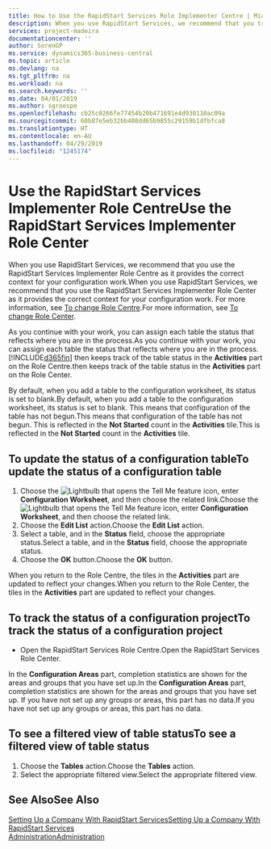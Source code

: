 ```yaml
---
title: How to Use the RapidStart Services Role Implementer Centre | Microsoft Docs
description: When you use RapidStart Services, we recommend that you track your work and use the RapidStart Services Implementer Role Centre as it provides the correct context for your configuration work.
services: project-madeira
documentationcenter: ''
author: SorenGP
ms.service: dynamics365-business-central
ms.topic: article
ms.devlang: na
ms.tgt_pltfrm: na
ms.workload: na
ms.search.keywords: ''
ms.date: 04/01/2019
ms.author: sgroespe
ms.openlocfilehash: cb25c0266fe77454b20b471691e4d930110ac09a
ms.sourcegitcommit: 60b87e5eb32bb408dd65b9855c29159b1dfbfca8
ms.translationtype: HT
ms.contentlocale: en-AU
ms.lasthandoff: 04/29/2019
ms.locfileid: "1245174"
---
```

# <a name="use-the-rapidstart-services-implementer-role-center"></a><span data-ttu-id="acbc9-103">Use the RapidStart Services Implementer Role Centre</span><span class="sxs-lookup"><span data-stu-id="acbc9-103">Use the RapidStart Services Implementer Role Center</span></span>
<span data-ttu-id="acbc9-104">When you use RapidStart Services, we recommend that you use the RapidStart Services Implementer Role Centre as it provides the correct context for your configuration work.</span><span class="sxs-lookup"><span data-stu-id="acbc9-104">When you use RapidStart Services, we recommend that you use the RapidStart Services Implementer Role Center as it provides the correct context for your configuration work.</span></span> <span data-ttu-id="acbc9-105">For more information, see [To change Role Centre](ui-change-basic-settings.md#to-change-role-center).</span><span class="sxs-lookup"><span data-stu-id="acbc9-105">For more information, see [To change Role Center](ui-change-basic-settings.md#to-change-role-center).</span></span>

<span data-ttu-id="acbc9-106">As you continue with your work, you can assign each table the status that reflects where you are in the process.</span><span class="sxs-lookup"><span data-stu-id="acbc9-106">As you continue with your work, you can assign each table the status that reflects where you are in the process.</span></span> [!INCLUDE[d365fin](includes/d365fin_md.md)] <span data-ttu-id="acbc9-107">then keeps track of the table status in the **Activities** part on the Role Centre.</span><span class="sxs-lookup"><span data-stu-id="acbc9-107">then keeps track of the table status in the **Activities** part on the Role Center.</span></span>  

<span data-ttu-id="acbc9-108">By default, when you add a table to the configuration worksheet, its status is set to blank.</span><span class="sxs-lookup"><span data-stu-id="acbc9-108">By default, when you add a table to the configuration worksheet, its status is set to blank.</span></span> <span data-ttu-id="acbc9-109">This means that configuration of the table has not begun.</span><span class="sxs-lookup"><span data-stu-id="acbc9-109">This means that configuration of the table has not begun.</span></span> <span data-ttu-id="acbc9-110">This is reflected in the **Not Started** count in the **Activities** tile.</span><span class="sxs-lookup"><span data-stu-id="acbc9-110">This is reflected in the **Not Started** count in the **Activities** tile.</span></span>  

## <a name="to-update-the-status-of-a-configuration-table"></a><span data-ttu-id="acbc9-111">To update the status of a configuration table</span><span class="sxs-lookup"><span data-stu-id="acbc9-111">To update the status of a configuration table</span></span>  
1.  <span data-ttu-id="acbc9-112">Choose the ![Lightbulb that opens the Tell Me feature](media/ui-search/search_small.png "Tell me what you want to do") icon, enter **Configuration Worksheet**, and then choose the related link.</span><span class="sxs-lookup"><span data-stu-id="acbc9-112">Choose the ![Lightbulb that opens the Tell Me feature](media/ui-search/search_small.png "Tell me what you want to do") icon, enter **Configuration Worksheet**, and then choose the related link.</span></span>  
2.  <span data-ttu-id="acbc9-113">Choose the **Edit List** action.</span><span class="sxs-lookup"><span data-stu-id="acbc9-113">Choose the **Edit List** action.</span></span>  
3.  <span data-ttu-id="acbc9-114">Select a table, and in the **Status** field, choose the appropriate status.</span><span class="sxs-lookup"><span data-stu-id="acbc9-114">Select a table, and in the **Status** field, choose the appropriate status.</span></span>  
4.  <span data-ttu-id="acbc9-115">Choose the **OK** button.</span><span class="sxs-lookup"><span data-stu-id="acbc9-115">Choose the **OK** button.</span></span>  

<span data-ttu-id="acbc9-116">When you return to the Role Centre, the tiles in the **Activities** part are updated to reflect your changes.</span><span class="sxs-lookup"><span data-stu-id="acbc9-116">When you return to the Role Center, the tiles in the **Activities** part are updated to reflect your changes.</span></span>  

## <a name="to-track-the-status-of-a-configuration-project"></a><span data-ttu-id="acbc9-117">To track the status of a configuration project</span><span class="sxs-lookup"><span data-stu-id="acbc9-117">To track the status of a configuration project</span></span>  
- <span data-ttu-id="acbc9-118">Open the RapidStart Services Role Centre.</span><span class="sxs-lookup"><span data-stu-id="acbc9-118">Open the RapidStart Services Role Center.</span></span>  

<span data-ttu-id="acbc9-119">In the **Configuration Areas** part, completion statistics are shown for the areas and groups that you have set up.</span><span class="sxs-lookup"><span data-stu-id="acbc9-119">In the **Configuration Areas** part, completion statistics are shown for the areas and groups that you have set up.</span></span> <span data-ttu-id="acbc9-120">If you have not set up any groups or areas, this part has no data.</span><span class="sxs-lookup"><span data-stu-id="acbc9-120">If you have not set up any groups or areas, this part has no data.</span></span>  

## <a name="to-see-a-filtered-view-of-table-status"></a><span data-ttu-id="acbc9-121">To see a filtered view of table status</span><span class="sxs-lookup"><span data-stu-id="acbc9-121">To see a filtered view of table status</span></span>  
1. <span data-ttu-id="acbc9-122">Choose the **Tables** action.</span><span class="sxs-lookup"><span data-stu-id="acbc9-122">Choose the **Tables** action.</span></span>  
2. <span data-ttu-id="acbc9-123">Select the appropriate filtered view.</span><span class="sxs-lookup"><span data-stu-id="acbc9-123">Select the appropriate filtered view.</span></span>  

## <a name="see-also"></a><span data-ttu-id="acbc9-124">See Also</span><span class="sxs-lookup"><span data-stu-id="acbc9-124">See Also</span></span>  
[<span data-ttu-id="acbc9-125">Setting Up a Company With RapidStart Services</span><span class="sxs-lookup"><span data-stu-id="acbc9-125">Setting Up a Company With RapidStart Services</span></span>](admin-set-up-a-company-with-rapidstart.md)  
[<span data-ttu-id="acbc9-126">Administration</span><span class="sxs-lookup"><span data-stu-id="acbc9-126">Administration</span></span>](admin-setup-and-administration.md)

